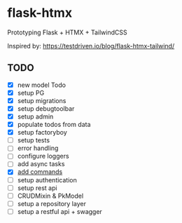 # flask-htmx

Prototyping Flask + HTMX + TailwindCSS

Inspired by: https://testdriven.io/blog/flask-htmx-tailwind/

## TODO

- [x] new model Todo
- [x] setup PG
- [x] setup migrations
- [x] setup debugtoolbar
- [x] setup admin
- [x] populate todos from data
- [x] setup factoryboy
- [ ] setup tests
- [ ] error handling
- [ ] configure loggers
- [ ] add async tasks
- [x] [add commands](https://flask.palletsprojects.com/en/2.3.x/cli/#custom-commands)
- [ ] setup authentication
- [ ] setup rest api
- [ ] CRUDMixin & PkModel
- [ ] setup a repository layer
- [ ] setup a restful api + swagger
